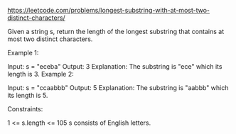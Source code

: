 https://leetcode.com/problems/longest-substring-with-at-most-two-distinct-characters/

Given a string s, return the length of the longest substring that contains at most two distinct characters.

 

Example 1:

Input: s = "eceba"
Output: 3
Explanation: The substring is "ece" which its length is 3.
Example 2:

Input: s = "ccaabbb"
Output: 5
Explanation: The substring is "aabbb" which its length is 5.
 

Constraints:

1 <= s.length <= 105
s consists of English letters.
